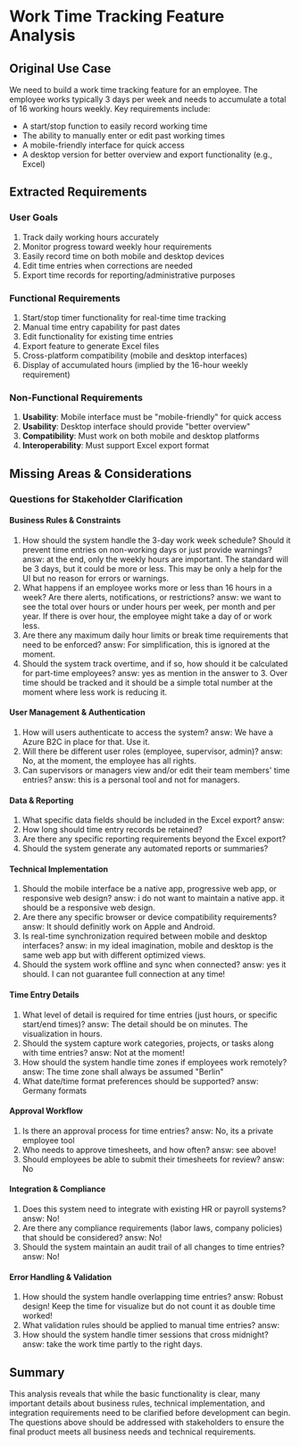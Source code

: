 # Work Time Tracking Feature Analysis

## Original Use Case
We need to build a work time tracking feature for an employee. The employee works typically 3 days per week and needs to accumulate a total of 16 working hours weekly. Key requirements include:
* A start/stop function to easily record working time
* The ability to manually enter or edit past working times
* A mobile-friendly interface for quick access
* A desktop version for better overview and export functionality (e.g., Excel)

## Extracted Requirements

### User Goals
1. Track daily working hours accurately
2. Monitor progress toward weekly hour requirements
3. Easily record time on both mobile and desktop devices
4. Edit time entries when corrections are needed
5. Export time records for reporting/administrative purposes

### Functional Requirements
1. Start/stop timer functionality for real-time time tracking
2. Manual time entry capability for past dates
3. Edit functionality for existing time entries
4. Export feature to generate Excel files
5. Cross-platform compatibility (mobile and desktop interfaces)
6. Display of accumulated hours (implied by the 16-hour weekly requirement)

### Non-Functional Requirements
1. **Usability**: Mobile interface must be "mobile-friendly" for quick access
2. **Usability**: Desktop interface should provide "better overview"
3. **Compatibility**: Must work on both mobile and desktop platforms
4. **Interoperability**: Must support Excel export format

## Missing Areas & Considerations

### Questions for Stakeholder Clarification

#### Business Rules & Constraints
1. How should the system handle the 3-day work week schedule? Should it prevent time entries on non-working days or just provide warnings?
answ: at the end, only the weekly hours are important. The standard will be 3 days, but it could be more or less. This may be only a help for the UI but no reason for errors or warnings.
2. What happens if an employee works more or less than 16 hours in a week? Are there alerts, notifications, or restrictions?
answ: we want to see the total over hours or under hours per week, per month and per year. If there is over hour, the employee might take a day of or work less.
3. Are there any maximum daily hour limits or break time requirements that need to be enforced?
answ: For simplification, this is ignored at the moment.
4. Should the system track overtime, and if so, how should it be calculated for part-time employees?
answ: yes as mention in the answer to 3. Over time should be tracked and it should be a simple total number at the moment where less work is reducing it. 

#### User Management & Authentication
1. How will users authenticate to access the system?
answ: We have a Azure B2C in place for that. Use it. 
2. Will there be different user roles (employee, supervisor, admin)?
answ: No, at the moment, the employee has all rights.
3. Can supervisors or managers view and/or edit their team members' time entries?
answ: this is a personal tool and not for managers.

#### Data & Reporting
1. What specific data fields should be included in the Excel export?
answ: 
2. How long should time entry records be retained?
3. Are there any specific reporting requirements beyond the Excel export?
4. Should the system generate any automated reports or summaries?

#### Technical Implementation
1. Should the mobile interface be a native app, progressive web app, or responsive web design?
answ: i do not want to maintain a native app. it should be a responsive web design.
2. Are there any specific browser or device compatibility requirements?
answ: It should definitly work on Apple and Android.
3. Is real-time synchronization required between mobile and desktop interfaces?
answ: in my ideal imagination, mobile and desktop is the same web app but with different optimized views.
4. Should the system work offline and sync when connected?
answ: yes it should. I can not guarantee full connection at any time!

#### Time Entry Details
1. What level of detail is required for time entries (just hours, or specific start/end times)?
answ: The detail should be on minutes. The visualization in hours. 
2. Should the system capture work categories, projects, or tasks along with time entries?
answ: Not at the moment!
3. How should the system handle time zones if employees work remotely?
answ: The time zone shall always be assumed "Berlin"
4. What date/time format preferences should be supported?
answ: Germany formats

#### Approval Workflow
1. Is there an approval process for time entries?
answ: No, its a private employee tool
2. Who needs to approve timesheets, and how often?
answ: see above!
3. Should employees be able to submit their timesheets for review?
answ: No

#### Integration & Compliance
1. Does this system need to integrate with existing HR or payroll systems?
answ: No!
2. Are there any compliance requirements (labor laws, company policies) that should be considered?
answ: No!
3. Should the system maintain an audit trail of all changes to time entries?
answ: No!

#### Error Handling & Validation
1. How should the system handle overlapping time entries?
answ: Robust design! Keep the time for visualize but do not count it as double time worked!
2. What validation rules should be applied to manual time entries?
answ: 
3. How should the system handle timer sessions that cross midnight?
answ: take the work time partly to the right days. 

## Summary
This analysis reveals that while the basic functionality is clear, many important details about business rules, technical implementation, and integration requirements need to be clarified before development can begin. The questions above should be addressed with stakeholders to ensure the final product meets all business needs and technical requirements.
